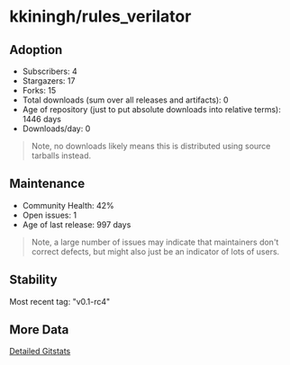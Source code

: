 # kkiningh/rules_verilator

## Adoption

- Subscribers: 4
- Stargazers: 17
- Forks: 15
- Total downloads (sum over all releases and artifacts): 0
- Age of repository (just to put absolute downloads into relative terms): 1446 days
- Downloads/day: 0

> Note, no downloads likely means this is distributed using source tarballs instead.

## Maintenance

- Community Health: 42%
- Open issues: 1
- Age of last release: 997 days

> Note, a large number of issues may indicate that maintainers don't correct defects, but might also
> just be an indicator of lots of users.

## Stability

Most recent tag: "v0.1-rc4"

## More Data

[Detailed Gitstats](/bazel-catalog/gitstats/kkiningh/rules_verilator)

